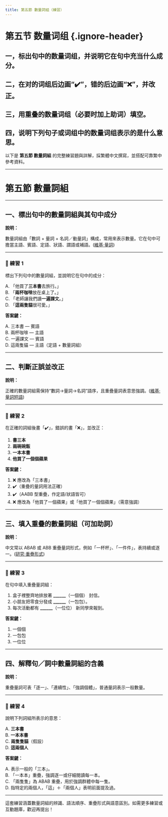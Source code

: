 ```yaml
---
title: 第五節 數量詞組（練習）
---
```


<Collapse>

# 第五节 数量词组 {.ignore-header}

## 一，标出句中的数量词组，并说明它在句中充当什么成分。

## 二，在对的词组后边画“✔️”，错的后边画“❌”，并改正。

## 三，用重叠的数量词组（必要时加上助词）填空。

## 四，说明下列句子或词组中的数量词组表示的是什么意思。

</Collapse>

以下是 **第五節 數量詞組** 的完整練習題與詳解，採繁體中文撰寫，並搭配可靠繁中參考資料。

---

# 第五節 數量詞組

---

## 一、標出句中的數量詞組與其句中成分

**說明：**

數量詞組由「數詞 + 量詞 + 名詞／動量詞」構成，常用來表示數量。它在句中可擔當主語、賓語、定語、狀語、謂語或補語。([維基·量詞](https://zh.wikipedia.org/zh-hant/%E6%B1%89%E8%AF%AD%E9%87%8F%E8%AF%8D?utm_source=chatgpt.com))

---

### 📝 練習 1

標出下列句中的數量詞組，並說明它在句中的成分：

A. 「他買了**三本書**去旅行。」<br/>
B. 「**兩杯咖啡**放在桌上了。」<br/>
C. 「老師讓我們讀**一遍課文**。」<br/>
D. 「**這兩隻貓**很可愛。」

**答案鍵：**

A. 三本書 — 賓語<br/>
B. 兩杯咖啡 — 主語<br/>
C. 一遍課文 — 賓語<br/>
D. 這兩隻貓 — 主語（定語 + 數量詞組）

---

## 二、判斷正誤並改正

**說明：**

正確的數量詞組需保持“數詞→量詞→名詞”語序，且重疊量詞表意思強調。([維基·量詞短語](https://zh.wikipedia.org/zh-hant/%E5%88%86%E7%B1%BB%E8%AF%8D%E7%9F%AD%E8%AA%9E?utm_source=chatgpt.com))

---

### 📝 練習 2

在正確的詞組後畫「✔️」，錯誤的畫「❌」，並改正：

1. **書三本**
2. **兩碗碗飯**
3. **一本本書**
4. **他買了一個個蘋果**

**答案鍵：**

1. ❌ 應改為「三本書」
2. ✔️（重疊的量詞用法正確）
3. ✔️（AABB 型重疊，作定語/狀語皆可）
4. ❌ 應改為「他買了一個蘋果」或「他買了一個個蘋果」（需意強調）

---

## 三、填入重疊的數量詞組（可加助詞）

**說明：**

中文常以 ABAB 或 ABB 重疊量詞形式，例如「一杯杯」、「一件件」，表持續或逐一。([研究·重疊形式](https://xueshu.baidu.com/usercenter/paper/show?paperid=bc3f8350fe5283c08018460f0b0ff609?utm_source=chatgpt.com))

---

### 📝 練習 3

在句中填入重疊量詞組：

1. 盒子裡整齊地排放著 **\_\_\_\_\_\_**（一個個） 封信。
2. 小朋友把零食分發成 **\_\_\_\_\_\_**（一包包）。
3. 每次活動都有 **\_\_\_\_\_\_**（一位位） 新同學來報到。

**答案鍵：**

1. 一個個
2. 一包包
3. 一位位

---

## 四、解釋句／詞中數量詞組的含義

**說明：**

重疊量詞可表「逐一」、「連續性」、「強調個體」，普通量詞表示一般數量。

---

### 📝 練習 4

說明下列詞組所表示的意思：

A. **三本書**<br/>
B. **一本本書**<br/>
C. **兩隻隻貓**（假設）<br/>
D. **這兩個人**

**答案鍵：**

A. 表示一般的「三本」。<br/>
B. 「一本本」重疊，強調逐一或仔細閱讀每一本。<br/>
C. 「兩隻隻」為 ABAB 重疊，用於強調群體中每一隻。<br/>
D. 指特定的兩個人，「這」＋「兩個人」表明前面提及過。

---

這套練習涵蓋數量詞組的辨識、語法順序、重疊形式與語意區別。如需更多練習或互動題庫，歡迎再提出！
